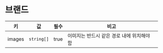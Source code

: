 # 브랜드

| 키 | 값 | 필수 | 비고 |
| --- | --- | --- | --- |
| images | `string[]` | true | 이미지는 반드시 같은 경로 내에 위치해야 함 |

